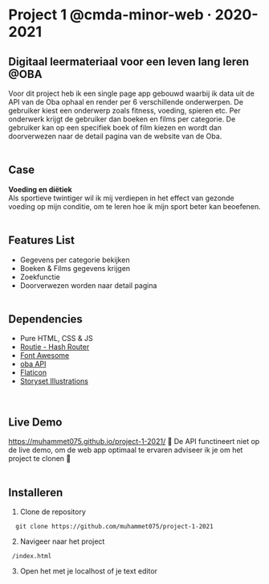# Project 1 @cmda-minor-web · 2020-2021

## Digitaal leermateriaal voor een leven lang leren @OBA
Voor dit project heb ik een single page app gebouwd waarbij ik data uit de API van de Oba ophaal en render per 6 verschillende onderwerpen. De gebruiker kiest een onderwerp zoals fitness, voeding, spieren etc. Per onderwerk krijgt de gebruiker dan boeken en films per categorie. De gebruiker kan op een specifiek boek of film kiezen en wordt dan doorverwezen naar de detail pagina van de website van de Oba.
<br/><br/>

## Case
<b>Voeding en diëtiek</b><br/>
Als sportieve twintiger wil ik mij verdiepen in het effect van gezonde voeding op mijn conditie, om te leren hoe ik mijn sport beter kan beoefenen.
<br/><br/>

## Features List
* Gegevens per categorie bekijken
* Boeken & Films gegevens krijgen
* Zoekfunctie
* Doorverwezen worden naar detail pagina
<br/><br/>

## Dependencies
* Pure HTML, CSS & JS
* <a href="http://projects.jga.me/routie/">Routie - Hash Router</a>
* <a href="https://fontawesome.com/">Font Awesome</a>
* <a href="https://zoeken.oba.nl/api/v1/">oba API</a>
* <a href="https://www.flaticon.com/">Flaticon</a>
* <a href="https://storyset.com/">Storyset Illustrations</a>
<br/>

## Live Demo
<a href="https://muhammet075.github.io/project-1-2021/">https://muhammet075.github.io/project-1-2021/</a>
🚨 De API functineert niet op de live demo, om de web app optimaal te ervaren adviseer ik je om het project te clonen 🚨
<br/></br>

## Installeren
1. Clone de repository<br/>
```
  git clone https://github.com/muhammet075/project-1-2021
```

2. Navigeer naar het project<br/>
```
 /index.html
```

3. Open het met je localhost of je text editor<br/>
<br/><br/>
